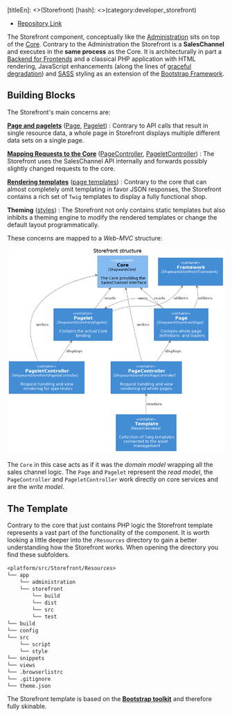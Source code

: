 [titleEn]: <>(Storefront)
[hash]: <>(category:developer_storefront)

* [Repository Link](https://github.com/shopware/platform/tree/master/src/Storefront)

The Storefront component, conceptually like the [Administration](./../../60-references-internals/20-administration/__categoryInfo.md) 
sits on top of the [Core](./../../60-references-internals/10-core/__categoryInfo.md). Contrary to the Administration the Storefront is a 
**SalesChannel** and executes in the **same process** as the Core. It is architecturally in part a 
[Backend for Frontends](https://samnewman.io/patterns/architectural/bff/) and a classical PHP application with HTML 
rendering, JavaScript enhancements (along the lines of 
[graceful degradation](https://www.w3.org/wiki/Graceful_degradation_versus_progressive_enhancement)) and 
[SASS](https://sass-lang.com/) styling as an extension of the [Bootstrap Framework](https://www.getbootstrap.com/).

## Building Blocks 

The Storefront's main concerns are:

**[Page and pagelets](./20-page-pagelet.md)** 
    ([Page](https://github.com/shopware/platform/tree/master/src/Storefront/Page), 
    [Pagelet](https://github.com/shopware/platform/tree/master/src/Storefront/Pagelet))
   : Contrary to API calls that result in single resource data, a whole page in Storefront displays multiple different 
   data sets on a single page.
   
**[Mapping Requests to the Core](./../../60-references-internals/30-storefront/200-storefront-writing-data.md)** 
([PageController](https://github.com/shopware/platform/tree/master/src/Storefront/PageController), 
[PageletController](https://github.com/shopware/platform/tree/master/src/Storefront/PageletController))
   : The Storefront uses the SalesChannel API internally and forwards possibly slightly changed requests to the core.
   
**[Rendering templates](./10-templates.md)** 
([page templates](https://github.com/shopware/platform/tree/master/src/Storefront/Resources/views/storefront/page))
   : Contrary to the core that can almost completely omit templating in favor JSON responses, 
   the Storefront contains a rich set of `Twig` templates to display a fully functional shop.

**Theming** ([styles](https://github.com/shopware/platform/tree/master/src/Storefront/Resources/app/storefront/src/scss))
   : The Storefront not only contains static templates but also inhibits a 
   theming engine to modify the rendered templates or change the default layout programmatically.
   
These concerns are mapped to a *Web-MVC* structure:

![components storefront](./img/storefront-component.png)

The `Core` in this case acts as if it was the *domain model* wrapping all the sales channel logic. 
The `Page` and `Pagelet` represent the *read model*, the `PageController` and `PageletController` work 
directly on core services and are the *write model*.

## The Template

Contrary to the core that just contains PHP logic the Storefront template represents a vast part of the 
functionality of the component. It is worth looking a little deeper into the `/Resources` directory to 
gain a better understanding how the Storefront works. When opening the directory you find these subfolders.

```
<platform/src/Storefront/Resources>
└── app
    └── administration
    └── storefront
        └── build
        └── dist
        └── src
        └── test
└── build
└── config
└── src
    └── script
    └── style
└── snippets
└── views
└── .browserlistrc
└── .gitignore
└── theme.json
```

The Storefront template is based on the [**Bootstrap toolkit**](https://www.getbootstrap.com/) 
and therefore fully skinable.
